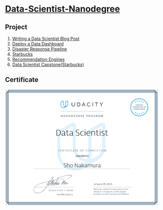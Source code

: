 # [Data-Scientist-Nanodegree](https://www.udacity.com/course/data-scientist-nanodegree--nd025)


## Project
1. [Writing a Data Scientist Blog Post](https://github.com/ShoNakamura5/Data-Scientist-Nanodegree/tree/main/Project1_Writing%20a%20Data%20Scientist%20Blog%20Post)
2. [Deploy a Data Dashboard](https://github.com/ShoNakamura5/Data-Scientist-Nanodegree/tree/main/Project2_Deploy%20a%20Data%20Dashboard)
3. [Disaster Response Pipeline](https://github.com/ShoNakamura5/Data-Scientist-Nanodegree/tree/main/Project3_Disaster%20Response%20Pipeline)
4. [Starbucks](https://github.com/ShoNakamura5/Data-Scientist-Nanodegree/tree/main/Project4_Starbucks)
5. [Recommendation Engines](https://github.com/ShoNakamura5/Data-Scientist-Nanodegree/tree/main/Project5_Recommendation%20Engines)
6. [Data Scientist Capstone(Starbucks)](https://github.com/ShoNakamura5/Data-Scientist-Nanodegree/tree/main/Project6_Data%20Scientist%20Capstone(Starbucks))

## Certificate
![](https://github.com/ShoNakamura5/Data-Scientist-Nanodegree/blob/main/Data%20Scientist%20Nanodegree%20Certificate.png)
